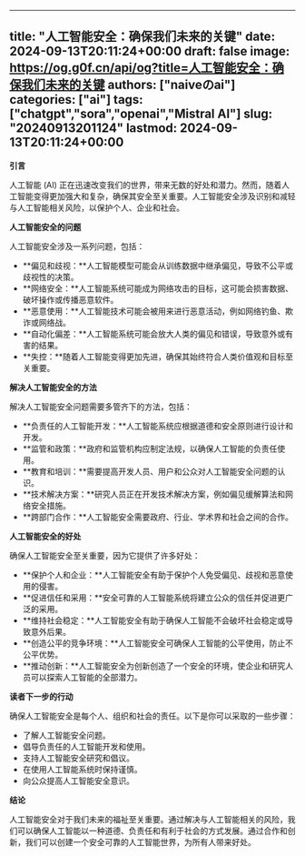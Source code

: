 
---
title: "人工智能安全：确保我们未来的关键"
date: 2024-09-13T20:11:24+00:00
draft: false
image: https://og.g0f.cn/api/og?title=人工智能安全：确保我们未来的关键
authors: ["naiveのai"]
categories: ["ai"]
tags: ["chatgpt","sora","openai","Mistral AI"]
slug: "20240913201124"
lastmod: 2024-09-13T20:11:24+00:00
---
**引言**

人工智能 (AI) 正在迅速改变我们的世界，带来无数的好处和潜力。然而，随着人工智能变得更加强大和复杂，确保其安全至关重要。人工智能安全涉及识别和减轻与人工智能相关风险，以保护个人、企业和社会。

**人工智能安全的问题**

人工智能安全涉及一系列问题，包括：

* **偏见和歧视：**人工智能模型可能会从训练数据中继承偏见，导致不公平或歧视性的决策。
* **网络安全：**人工智能系统可能成为网络攻击的目标，这可能会损害数据、破坏操作或传播恶意软件。
* **恶意使用：**人工智能技术可能会被用来进行恶意活动，例如网络钓鱼、欺诈或网络战。
* **自动化偏差：**人工智能系统可能会放大人类的偏见和错误，导致意外或有害的结果。
* **失控：**随着人工智能变得更加先进，确保其始终符合人类价值观和目标至关重要。

**解决人工智能安全的方法**

解决人工智能安全问题需要多管齐下的方法，包括：

* **负责任的人工智能开发：**人工智能系统应根据道德和安全原则进行设计和开发。
* **监管和政策：**政府和监管机构应制定法规，以确保人工智能的负责任使用。
* **教育和培训：**需要提高开发人员、用户和公众对人工智能安全问题的认识。
* **技术解决方案：**研究人员正在开发技术解决方案，例如偏见缓解算法和网络安全措施。
* **跨部门合作：**人工智能安全需要政府、行业、学术界和社会之间的合作。

**人工智能安全的好处**

确保人工智能安全至关重要，因为它提供了许多好处：

* **保护个人和企业：**人工智能安全有助于保护个人免受偏见、歧视和恶意使用的侵害。
* **促进信任和采用：**安全可靠的人工智能系统将建立公众的信任并促进更广泛的采用。
* **维持社会稳定：**人工智能安全有助于确保人工智能不会破坏社会稳定或导致意外后果。
* **创造公平的竞争环境：**人工智能安全可确保人工智能的公平使用，防止不公平优势。
* **推动创新：**人工智能安全为创新创造了一个安全的环境，使企业和研究人员可以探索人工智能的全部潜力。

**读者下一步的行动**

确保人工智能安全是每个人、组织和社会的责任。以下是你可以采取的一些步骤：

* 了解人工智能安全问题。
* 倡导负责任的人工智能开发和使用。
* 支持人工智能安全研究和倡议。
* 在使用人工智能系统时保持谨慎。
* 向公众提高人工智能安全意识。

**结论**

人工智能安全对于我们未来的福祉至关重要。通过解决与人工智能相关的风险，我们可以确保人工智能以一种道德、负责任和有利于社会的方式发展。通过合作和创新，我们可以创建一个安全可靠的人工智能世界，为所有人带来好处。